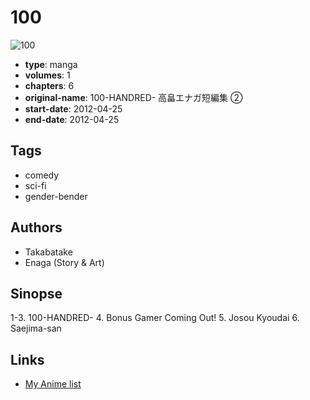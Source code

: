 # 100

![100](https://cdn.myanimelist.net/images/manga/3/114417.jpg)

-   **type**: manga
-   **volumes**: 1
-   **chapters**: 6
-   **original-name**: 100-HANDRED- 高畠エナガ短編集 ②
-   **start-date**: 2012-04-25
-   **end-date**: 2012-04-25

## Tags

-   comedy
-   sci-fi
-   gender-bender

## Authors

-   Takabatake
-   Enaga (Story & Art)

## Sinopse

1-3. 100-HANDRED- 4. Bonus Gamer Coming Out! 5. Josou Kyoudai 6. Saejima-san

## Links

-   [My Anime list](https://myanimelist.net/manga/66785/100)
